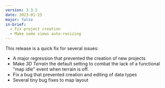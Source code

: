 ```yaml
---
version: 3.3.2
date: 2023-01-25
major: false
in-brief:
  - Fix project creation
  - Make some views auto-resizing
---
```


This release is a quick fix for several issues:

- A major regression that prevented the creation of new projects
- Make _3D Terrain_ the default setting to combat the lack of a functional "map idle"
  event when terrain is off.
- Fix a bug that prevented creation and editing of data types
- Several tiny bug fixes to map layout
